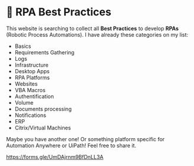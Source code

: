 # 🤖 RPA Best Practices

This website is searching to collect all **Best Practices** to develop **RPAs** (Robotic Process Automations). I have already these categories on my list:

- Basics
- Requirements Gathering
- Logs
- Infrastructure
- Desktop Apps
- RPA Platforms
- Websites
- VBA Macros
- Authentification
- Volume
- Documents processing
- Notifications
- ERP
- Citrix/Virtual Machines

Maybe you have another one! Or something platform specific for Automation Anywhere or UiPath! Feel free to share it.

https://forms.gle/UmDAjrnm9BfDnLL3A
